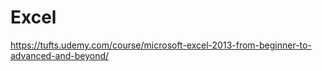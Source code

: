 # Excel
 
<h>https://tufts.udemy.com/course/microsoft-excel-2013-from-beginner-to-advanced-and-beyond/</h>
